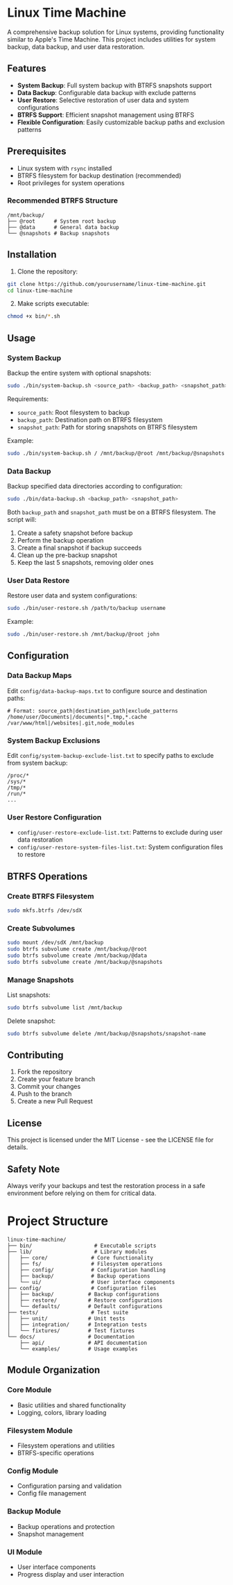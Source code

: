 # Linux Time Machine

A comprehensive backup solution for Linux systems, providing functionality similar to Apple's Time Machine. This project includes utilities for system backup, data backup, and user data restoration.

## Features

- **System Backup**: Full system backup with BTRFS snapshots support
- **Data Backup**: Configurable data backup with exclude patterns
- **User Restore**: Selective restoration of user data and system configurations
- **BTRFS Support**: Efficient snapshot management using BTRFS
- **Flexible Configuration**: Easily customizable backup paths and exclusion patterns

## Prerequisites

- Linux system with `rsync` installed
- BTRFS filesystem for backup destination (recommended)
- Root privileges for system operations

### Recommended BTRFS Structure

```
/mnt/backup/
├── @root      # System root backup
├── @data      # General data backup
└── @snapshots # Backup snapshots
```

## Installation

1. Clone the repository:
```bash
git clone https://github.com/yourusername/linux-time-machine.git
cd linux-time-machine
```

2. Make scripts executable:
```bash
chmod +x bin/*.sh
```

## Usage

### System Backup

Backup the entire system with optional snapshots:

```bash
sudo ./bin/system-backup.sh <source_path> <backup_path> <snapshot_path>
```

Requirements:
- `source_path`: Root filesystem to backup
- `backup_path`: Destination path on BTRFS filesystem
- `snapshot_path`: Path for storing snapshots on BTRFS filesystem

Example:
```bash
sudo ./bin/system-backup.sh / /mnt/backup/@root /mnt/backup/@snapshots
```

### Data Backup

Backup specified data directories according to configuration:

```bash
sudo ./bin/data-backup.sh <backup_path> <snapshot_path>
```

Both `backup_path` and `snapshot_path` must be on a BTRFS filesystem. The script will:
1. Create a safety snapshot before backup
2. Perform the backup operation
3. Create a final snapshot if backup succeeds
4. Clean up the pre-backup snapshot
5. Keep the last 5 snapshots, removing older ones

### User Data Restore

Restore user data and system configurations:

```bash
sudo ./bin/user-restore.sh /path/to/backup username
```

Example:
```bash
sudo ./bin/user-restore.sh /mnt/backup/@root john
```

## Configuration

### Data Backup Maps

Edit `config/data-backup-maps.txt` to configure source and destination paths:

```
# Format: source_path|destination_path|exclude_patterns
/home/user/Documents|/documents|*.tmp,*.cache
/var/www/html|/websites|.git,node_modules
```

### System Backup Exclusions

Edit `config/system-backup-exclude-list.txt` to specify paths to exclude from system backup:

```
/proc/*
/sys/*
/tmp/*
/run/*
...
```

### User Restore Configuration

- `config/user-restore-exclude-list.txt`: Patterns to exclude during user data restoration
- `config/user-restore-system-files-list.txt`: System configuration files to restore

## BTRFS Operations

### Create BTRFS Filesystem

```bash
sudo mkfs.btrfs /dev/sdX
```

### Create Subvolumes

```bash
sudo mount /dev/sdX /mnt/backup
sudo btrfs subvolume create /mnt/backup/@root
sudo btrfs subvolume create /mnt/backup/@data
sudo btrfs subvolume create /mnt/backup/@snapshots
```

### Manage Snapshots

List snapshots:
```bash
sudo btrfs subvolume list /mnt/backup
```

Delete snapshot:
```bash
sudo btrfs subvolume delete /mnt/backup/@snapshots/snapshot-name
```

## Contributing

1. Fork the repository
2. Create your feature branch
3. Commit your changes
4. Push to the branch
5. Create a new Pull Request

## License

This project is licensed under the MIT License - see the LICENSE file for details.

## Safety Note

Always verify your backups and test the restoration process in a safe environment before relying on them for critical data.

# Project Structure

```
linux-time-machine/
├── bin/                    # Executable scripts
├── lib/                    # Library modules
│   ├── core/              # Core functionality
│   ├── fs/                # Filesystem operations
│   ├── config/            # Configuration handling
│   ├── backup/            # Backup operations
│   └── ui/                # User interface components
├── config/                # Configuration files
│   ├── backup/           # Backup configurations
│   ├── restore/          # Restore configurations
│   └── defaults/         # Default configurations
├── tests/                 # Test suite
│   ├── unit/             # Unit tests
│   ├── integration/      # Integration tests
│   └── fixtures/         # Test fixtures
└── docs/                 # Documentation
    ├── api/              # API documentation
    └── examples/         # Usage examples
```

## Module Organization

### Core Module
- Basic utilities and shared functionality
- Logging, colors, library loading

### Filesystem Module
- Filesystem operations and utilities
- BTRFS-specific operations

### Config Module
- Configuration parsing and validation
- Config file management

### Backup Module
- Backup operations and protection
- Snapshot management

### UI Module
- User interface components
- Progress display and user interaction

